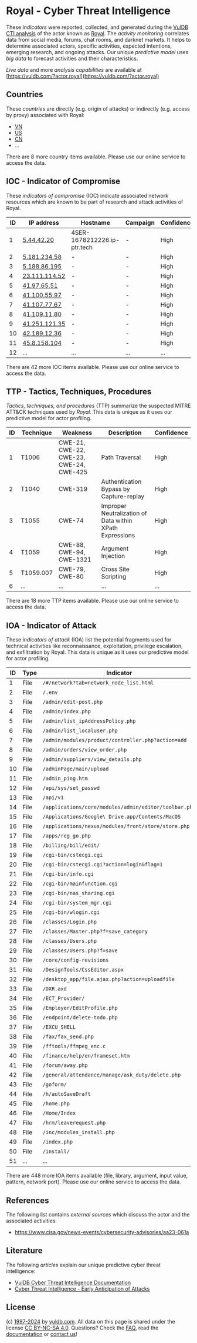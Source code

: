 # Royal - Cyber Threat Intelligence

These _indicators_ were reported, collected, and generated during the [VulDB CTI analysis](https://vuldb.com/?kb.cti) of the actor known as [Royal](https://vuldb.com/?actor.royal). The _activity monitoring_ correlates data from social media, forums, chat rooms, and darknet markets. It helps to determine associated actors, specific activities, expected intentions, emerging research, and ongoing attacks. Our unique _predictive model_ uses _big data_ to forecast activities and their characteristics.

_Live data_ and more _analysis capabilities_ are available at [https://vuldb.com/?actor.royal](https://vuldb.com/?actor.royal)

## Countries

These _countries_ are directly (e.g. origin of attacks) or indirectly (e.g. access by proxy) associated with Royal:

* [VN](https://vuldb.com/?country.vn)
* [US](https://vuldb.com/?country.us)
* [CN](https://vuldb.com/?country.cn)
* ...

There are 8 more country items available. Please use our online service to access the data.

## IOC - Indicator of Compromise

These _indicators of compromise_ (IOC) indicate associated network resources which are known to be part of research and attack activities of Royal.

ID | IP address | Hostname | Campaign | Confidence
-- | ---------- | -------- | -------- | ----------
1 | [5.44.42.20](https://vuldb.com/?ip.5.44.42.20) | 4SER-1678212226.ip-ptr.tech | - | High
2 | [5.181.234.58](https://vuldb.com/?ip.5.181.234.58) | - | - | High
3 | [5.188.86.195](https://vuldb.com/?ip.5.188.86.195) | - | - | High
4 | [23.111.114.52](https://vuldb.com/?ip.23.111.114.52) | - | - | High
5 | [41.97.65.51](https://vuldb.com/?ip.41.97.65.51) | - | - | High
6 | [41.100.55.97](https://vuldb.com/?ip.41.100.55.97) | - | - | High
7 | [41.107.77.67](https://vuldb.com/?ip.41.107.77.67) | - | - | High
8 | [41.109.11.80](https://vuldb.com/?ip.41.109.11.80) | - | - | High
9 | [41.251.121.35](https://vuldb.com/?ip.41.251.121.35) | - | - | High
10 | [42.189.12.36](https://vuldb.com/?ip.42.189.12.36) | - | - | High
11 | [45.8.158.104](https://vuldb.com/?ip.45.8.158.104) | - | - | High
12 | ... | ... | ... | ...

There are 42 more IOC items available. Please use our online service to access the data.

## TTP - Tactics, Techniques, Procedures

_Tactics, techniques, and procedures_ (TTP) summarize the suspected MITRE ATT&CK techniques used by _Royal_. This data is unique as it uses our predictive model for actor profiling.

ID | Technique | Weakness | Description | Confidence
-- | --------- | -------- | ----------- | ----------
1 | T1006 | CWE-21, CWE-22, CWE-23, CWE-24, CWE-425 | Path Traversal | High
2 | T1040 | CWE-319 | Authentication Bypass by Capture-replay | High
3 | T1055 | CWE-74 | Improper Neutralization of Data within XPath Expressions | High
4 | T1059 | CWE-88, CWE-94, CWE-1321 | Argument Injection | High
5 | T1059.007 | CWE-79, CWE-80 | Cross Site Scripting | High
6 | ... | ... | ... | ...

There are 18 more TTP items available. Please use our online service to access the data.

## IOA - Indicator of Attack

These _indicators of attack_ (IOA) list the potential fragments used for technical activities like reconnaissance, exploitation, privilege escalation, and exfiltration by Royal. This data is unique as it uses our predictive model for actor profiling.

ID | Type | Indicator | Confidence
-- | ---- | --------- | ----------
1 | File | `/#/network?tab=network_node_list.html` | High
2 | File | `/.env` | Low
3 | File | `/admin/edit-post.php` | High
4 | File | `/admin/index.php` | High
5 | File | `/admin/list_ipAddressPolicy.php` | High
6 | File | `/admin/list_localuser.php` | High
7 | File | `/admin/modules/product/controller.php?action=add` | High
8 | File | `/admin/orders/view_order.php` | High
9 | File | `/admin/suppliers/view_details.php` | High
10 | File | `/adminPage/main/upload` | High
11 | File | `/admin_ping.htm` | High
12 | File | `/api/sys/set_passwd` | High
13 | File | `/api/v1` | Low
14 | File | `/applications/core/modules/admin/editor/toolbar.php` | High
15 | File | `/Applications/Google\ Drive.app/Contents/MacOS` | High
16 | File | `/applications/nexus/modules/front/store/store.php` | High
17 | File | `/apps/reg_go.php` | High
18 | File | `/billing/bill/edit/` | High
19 | File | `/cgi-bin/cstecgi.cgi` | High
20 | File | `/cgi-bin/cstecgi.cgi?action=login&flag=1` | High
21 | File | `/cgi-bin/info.cgi` | High
22 | File | `/cgi-bin/mainfunction.cgi` | High
23 | File | `/cgi-bin/nas_sharing.cgi` | High
24 | File | `/cgi-bin/system_mgr.cgi` | High
25 | File | `/cgi-bin/wlogin.cgi` | High
26 | File | `/classes/Login.php` | High
27 | File | `/classes/Master.php?f=save_category` | High
28 | File | `/classes/Users.php` | High
29 | File | `/classes/Users.php?f=save` | High
30 | File | `/core/config-revisions` | High
31 | File | `/DesignTools/CssEditor.aspx` | High
32 | File | `/desktop_app/file.ajax.php?action=uploadfile` | High
33 | File | `/DXR.axd` | Medium
34 | File | `/ECT_Provider/` | High
35 | File | `/Employer/EditProfile.php` | High
36 | File | `/endpoint/delete-todo.php` | High
37 | File | `/EXCU_SHELL` | Medium
38 | File | `/fax/fax_send.php` | High
39 | File | `/fftools/ffmpeg_enc.c` | High
40 | File | `/finance/help/en/frameset.htm` | High
41 | File | `/forum/away.php` | High
42 | File | `/general/attendance/manage/ask_duty/delete.php` | High
43 | File | `/goform/` | Medium
44 | File | `/h/autoSaveDraft` | High
45 | File | `/home.php` | Medium
46 | File | `/Home/Index` | Medium
47 | File | `/hrm/leaverequest.php` | High
48 | File | `/inc/modules_install.php` | High
49 | File | `/index.php` | Medium
50 | File | `/install/` | Medium
51 | ... | ... | ...

There are 448 more IOA items available (file, library, argument, input value, pattern, network port). Please use our online service to access the data.

## References

The following list contains _external sources_ which discuss the actor and the associated activities:

* https://www.cisa.gov/news-events/cybersecurity-advisories/aa23-061a

## Literature

The following _articles_ explain our unique predictive cyber threat intelligence:

* [VulDB Cyber Threat Intelligence Documentation](https://vuldb.com/?kb.cti)
* [Cyber Threat Intelligence - Early Anticipation of Attacks](https://www.scip.ch/en/?labs.20201022)

## License

(c) [1997-2024](https://vuldb.com/?kb.changelog) by [vuldb.com](https://vuldb.com/?kb.about). All data on this page is shared under the license [CC BY-NC-SA 4.0](https://creativecommons.org/licenses/by-nc-sa/4.0/). Questions? Check the [FAQ](https://vuldb.com/?kb.faq), read the [documentation](https://vuldb.com/?kb) or [contact us](https://vuldb.com/?contact)!
